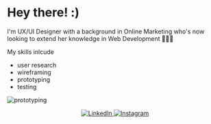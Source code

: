 
# Hey there! :)

I'm UX/UI Designer with a background in Online Marketing who's now looking to extend her knowledge in Web Development 👩🏻‍💻

My skills inlcude
- user research
- wireframing
- prototyping
- testing

![prototyping](https://images.unsplash.com/photo-1586296835409-fe3fe6b35b56?q=80&w=2274&auto=format&fit=crop&ixlib=rb-4.0.3&ixid=M3wxMjA3fDB8MHxwaG90by1wYWdlfHx8fGVufDB8fHx8fA%3D%3D)


<p align="center">
  <a href="https://www.linkedin.com/in/tia-nguyen" target="_blank">
    <img src="https://img.shields.io/badge/linkedin-%230077B5.svg?&style=for-the-badge&logo=linkedin&logoColor=white&color=071A2C" alt="LinkedIn"/>
  </a>
  <a href="https://instagram.com/tia.nguyen" target="_blank">
    <img src="https://img.shields.io/badge/instagram-%23E4405F.svg?&style=for-the-badge&logo=instagram&logoColor=white&color=071A2C" alt="Instagram"/>
  </a>
</p>
